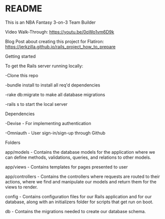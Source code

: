 # README

This is an NBA Fantasy 3-on-3 Team Builder

Video Walk-Through:
https://youtu.be/0qWo1vm6D9k

Blog Post about creating this project for Flatiron:
https://jerkzilla.github.io/rails_project_how_to_prepare

Getting started

To get the Rails server running locally:

-Clone this repo

-bundle install to install all req'd dependencies

-rake db:migrate to make all database migrations

-rails s to start the local server

Dependencies

-Devise - For implementing authentication

-Omniauth - User sign-in/sign-up through Github

Folders

app/models - Contains the database models for the application where we can define methods, validations, queries, and relations to other models.

app/views - Contains templates for pages presented to user

app/controllers - Contains the controllers where requests are routed to their actions, where we find and manipulate our models and return them for the views to render.

config - Contains configuration files for our Rails application and for our database, along with an initializers folder for scripts that get run on boot.

db - Contains the migrations needed to create our database schema.
